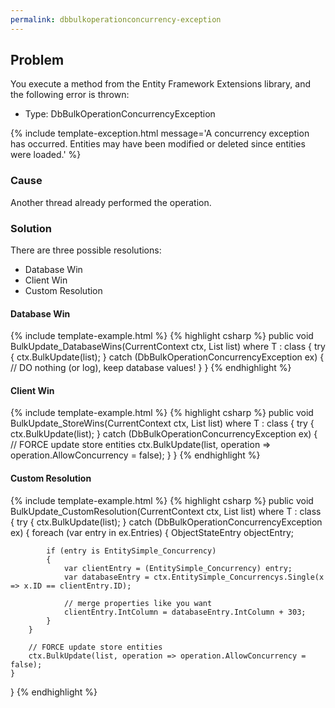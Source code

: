 ```yaml
---
permalink: dbbulkoperationconcurrency-exception
---
```


## Problem

You execute a method from the Entity Framework Extensions library, and the following error is thrown:

- Type: DbBulkOperationConcurrencyException

{% include template-exception.html message='A concurrency exception has occurred. Entities may have been modified or deleted since entities were loaded.' %}

### Cause

Another thread already performed the operation.

### Solution

There are three possible resolutions:

- Database Win
- Client Win
- Custom Resolution

#### Database Win
{% include template-example.html %} 
{% highlight csharp %}
public void BulkUpdate_DatabaseWins<T>(CurrentContext ctx, List<T> list) where T : class
{
    try
    {
        ctx.BulkUpdate(list);
    }
    catch (DbBulkOperationConcurrencyException ex)
    {
        // DO nothing (or log), keep database values!
    }
}
{% endhighlight %}

#### Client Win
{% include template-example.html %} 
{% highlight csharp %}
public void BulkUpdate_StoreWins<T>(CurrentContext ctx, List<T> list) where T : class
{
    try
    {
        ctx.BulkUpdate(list);
    }
    catch (DbBulkOperationConcurrencyException ex)
    {
        // FORCE update store entities
        ctx.BulkUpdate(list, operation => operation.AllowConcurrency = false);
    }
}
{% endhighlight %}

#### Custom Resolution
{% include template-example.html %} 
{% highlight csharp %}
public void BulkUpdate_CustomResolution<T>(CurrentContext ctx, List<T> list) where T : class
{
    try
    {
        ctx.BulkUpdate(list);
    }
    catch (DbBulkOperationConcurrencyException ex)
    {
        foreach (var entry in ex.Entries)
        {
            ObjectStateEntry objectEntry;

            if (entry is EntitySimple_Concurrency)
            {
                var clientEntry = (EntitySimple_Concurrency) entry;
                var databaseEntry = ctx.EntitySimple_Concurrencys.Single(x => x.ID == clientEntry.ID);

                // merge properties like you want
                clientEntry.IntColumn = databaseEntry.IntColumn + 303;
            }
        }

        // FORCE update store entities
        ctx.BulkUpdate(list, operation => operation.AllowConcurrency = false);
    }
}
{% endhighlight %}
